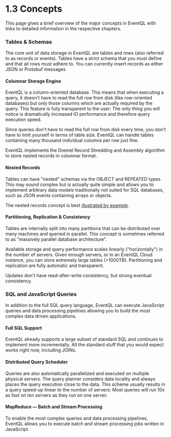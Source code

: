 1.3 Concepts
============

This page gives a brief overview of the major concepts in EventQL with links to
detailed information in the respective chapters.

### Tables & Schemas

The core unit of data storage in EventQL are tables and rows (also referred to
as records or events). Tables have a strict schema that you must define and that
all rows must adhere to. You can currently insert records as either JSON or
Protobuf messages

#### Columnar Storage Engine

EventQL is a column-oriented database. This means that when executing a query, it
doesn't have to read the full row from disk (like row-oriented databases) but
only those columns which are actually required by the query. This feature is
fully transparent to the user: The only thing you will notice is dramatically
increased IO performance and therefore query execution speed.

Since queries don't have to read the full row from disk every time, you don't
have to limit yourself in terms of table size. EventQL can handle tables containing
many thousand individual columns per row just fine.

EventQL implements the Dremel Record Shredding and Assembly algorithm to store
nested records in columnar format.


#### Nested Records

Tables can have "nested" schemas via the OBJECT and REPEATED types. This may
sound complex but is actually quite simple and allows you to implement 
arbitrary data models traditionally not suited for SQL databases, such as JSON
events containing arrays or objects.

The nested records concept is best [illustrated by example](../../tables/datatypes/).


#### Partitioning, Replication & Consistency

Tables are internally split into many partitions that can be distributed
over many machines and queried in parallel. This concept is sometimes referred to
as "massively parallel database architecture".

Available storage and query performance scales linearly ("horizontally") in the number of servers.
Given enough servers, or in an EventQL Cloud instance, you can store extremely
large tables (>1000TB). Partitioning and replication are fully automatic and transparent.

Updates don't have read-after-write consistency, but strong eventual consistency.


### SQL and JavaScript Queries

In addition to the full SQL query language, EventQL can execute JavaScript queries
and data processing pipelines allowing you to build the most complex data driven
applications.

#### Full SQL Support

EventQL already supports a large subset of standard SQL and continues to implement
more incrementally. All the standard stuff that you would expect works right now,
including JOINs.

#### Distributed Query Scheduler

Queries are also automatically parallelized and executed on multiple physical servers. The query planner considers data locality and always places the query execution close to the data. This scheme usually results in a query speed-up linear to the number of servers: Most queries will run 10x as fast on ten servers as they run on one server.


#### MapReduce &mdash; Batch and Stream Processing

To enable the most complex queries and data processing pipelines, EventQL allows you
to execute batch and stream processing jobs written in JavaScript.

